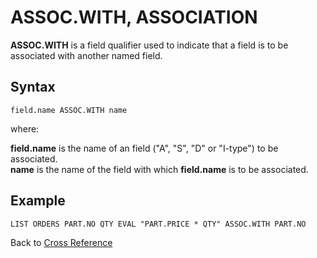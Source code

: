 # ASSOC.WITH, ASSOCIATION  

<PageHeader />

**ASSOC.WITH** is a field qualifier used to indicate that a field is to be associated with another named field.  

## Syntax

```
field.name ASSOC.WITH name
```

where:

**field.name** is the name of an field ("A", "S", "D" or "I-type") to be associated.  
**name** is the name of the field with which **field.name** is to be associated.  

## Example  

```
LIST ORDERS PART.NO QTY EVAL "PART.PRICE * QTY" ASSOC.WITH PART.NO
```

Back to [Cross Reference](./../README.md)

<PageFooter />
